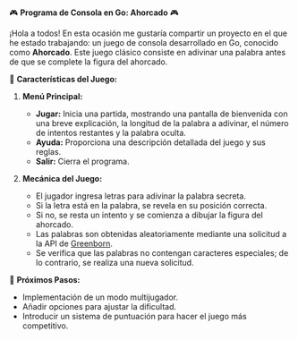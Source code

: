 🎮 **Programa de Consola en Go: Ahorcado** 🎮

¡Hola a todos! En esta ocasión me gustaría compartir un proyecto en el que he estado trabajando: un juego de consola desarrollado en Go, conocido como **Ahorcado**. Este juego clásico consiste en adivinar una palabra antes de que se complete la figura del ahorcado.

🔹 **Características del Juego:**

1. **Menú Principal:**
   - **Jugar:** Inicia una partida, mostrando una pantalla de bienvenida con una breve explicación, la longitud de la palabra a adivinar, el número de intentos restantes y la palabra oculta.
   - **Ayuda:** Proporciona una descripción detallada del juego y sus reglas.
   - **Salir:** Cierra el programa.

2. **Mecánica del Juego:**
   - El jugador ingresa letras para adivinar la palabra secreta.
   - Si la letra está en la palabra, se revela en su posición correcta.
   - Si no, se resta un intento y se comienza a dibujar la figura del ahorcado.
   - Las palabras son obtenidas aleatoriamente mediante una solicitud a la API de [Greenborn](https://greenborn.com.ar).
   - Se verifica que las palabras no contengan caracteres especiales; de lo contrario, se realiza una nueva solicitud.

🚀 **Próximos Pasos:**
   - Implementación de un modo multijugador.
   - Añadir opciones para ajustar la dificultad.
   - Introducir un sistema de puntuación para hacer el juego más competitivo.

